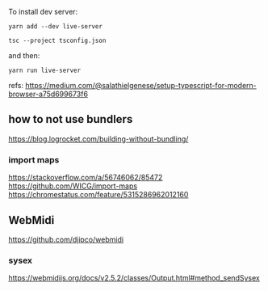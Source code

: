 To install dev server:
```
yarn add --dev live-server
```

```
tsc --project tsconfig.json
```
and then:
```
yarn run live-server
```

refs: 
https://medium.com/@salathielgenese/setup-typescript-for-modern-browser-a75d699673f6

## how to not use bundlers

https://blog.logrocket.com/building-without-bundling/

### import maps
https://stackoverflow.com/a/56746062/85472
https://github.com/WICG/import-maps
https://chromestatus.com/feature/5315286962012160


## WebMidi

https://github.com/djipco/webmidi

### sysex
https://webmidijs.org/docs/v2.5.2/classes/Output.html#method_sendSysex

